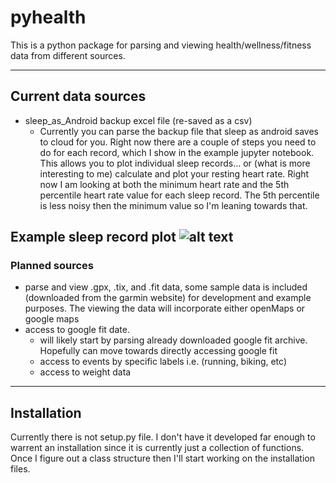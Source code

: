 # pyhealth
This is a python package for parsing and viewing health/wellness/fitness data from different sources.

---
## Current data sources
* sleep_as_Android backup excel file (re-saved as a csv)
    * Currently you can parse the backup file that sleep as android saves to cloud for you. Right now there are a couple of steps you need to do for each record, which I show in the example jupyter notebook. This allows you to plot individual sleep records... or (what is more interesting to me) calculate and plot your resting heart rate. Right now I am looking at both the minimum heart rate and the 5th percentile heart rate value for each sleep record. The 5th percentile is less noisy then the minimum value so I'm leaning towards that.

Example sleep record plot
![alt text](/example/example_sleep_record.png?raw=true "Example Sleep Record")
---
### Planned sources
* parse and view .gpx, .tix, and .fit data, some sample data is included (downloaded from the garmin website) for development and example purposes. The viewing the data will incorporate either openMaps or google maps
* access to google fit date. 
    * will likely start by parsing already downloaded google fit archive. Hopefully can move towards directly accessing google fit
    * access to events by specific labels i.e. (running, biking, etc)
    * access to weight data

---
## Installation
Currently there is not setup.py file. I don't have it developed far enough to warrent an installation since it is currently just a collection of functions. Once I figure out a class structure then I'll start working on the installation files.

